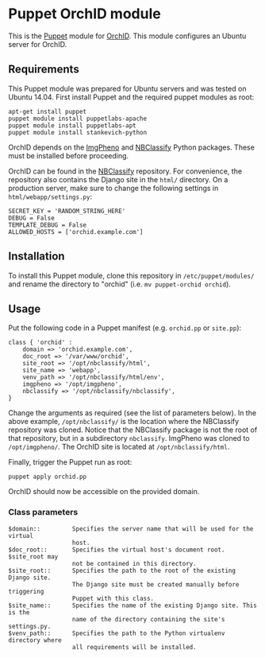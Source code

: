 # Puppet OrchID module

This is the [Puppet][1] module for [OrchID][2]. This module configures an Ubuntu
server for OrchID.

## Requirements

This Puppet module was prepared for Ubuntu servers and was tested on Ubuntu
14.04. First install Puppet and the required puppet modules as root:

    apt-get install puppet
    puppet module install puppetlabs-apache
    puppet module install puppetlabs-apt
    puppet module install stankevich-python

OrchID depends on the [ImgPheno][3] and [NBClassify][2] Python packages. These
must be installed before proceeding.

OrchID can be found in the [NBClassify][2] repository. For convenience, the
repository also contains the Django site in the `html/` directory. On a
production server, make sure to change the following settings in
`html/webapp/settings.py`:

    SECRET_KEY = 'RANDOM_STRING_HERE'
    DEBUG = False
    TEMPLATE_DEBUG = False
    ALLOWED_HOSTS = ['orchid.example.com']

## Installation

To install this Puppet module, clone this repository in `/etc/puppet/modules/`
and rename the directory to "orchid" (i.e. `mv puppet-orchid orchid`).

## Usage

Put the following code in a Puppet manifest (e.g. `orchid.pp` or `site.pp`):

    class { 'orchid' :
        domain => 'orchid.example.com',
        doc_root => '/var/www/orchid',
        site_root => '/opt/nbclassify/html',
        site_name => 'webapp',
        venv_path => '/opt/nbclassify/html/env',
        imgpheno => '/opt/imgpheno',
        nbclassify => '/opt/nbclassify/nbclassify',
    }

Change the arguments as required (see the list of parameters below). In the
above example, `/opt/nbclassify/` is the location where the NBClassify
repository was cloned. Notice that the NBClassify package is not the root of
that repository, but in a subdirectory `nbclassify`. ImgPheno was cloned to
`/opt/imgpheno/`. The OrchID site is located at `/opt/nbclassify/html`.

Finally, trigger the Puppet run as root:

    puppet apply orchid.pp

OrchID should now be accessible on the provided domain.

### Class parameters

    $domain::         Specifies the server name that will be used for the virtual
                      host.
    $doc_root::       Specifies the virtual host's document root. $site_root may
                      not be contained in this directory.
    $site_root::      Specifies the path to the root of the existing Django site.
                      The Django site must be created manually before triggering
                      Puppet with this class.
    $site_name::      Specifies the name of the existing Django site. This is the
                      name of the directory containing the site's settings.py.
    $venv_path::      Specifies the path to the Python virtualenv directory where
                      all requirements will be installed.

[1]: https://puppetlabs.com/puppet/what-is-puppet
[2]: https://github.com/naturalis/nbclassify
[3]: https://github.com/naturalis/imgpheno
